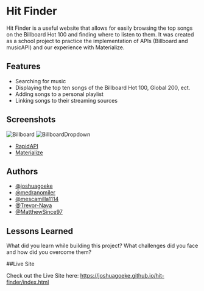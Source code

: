 # Hit Finder

Hit Finder is a useful website that allows for easily browsing the top songs on the Billboard Hot 100 and finding where to listen to them. It was created as a school project to practice the implementation of APIs (Billboard and musicAPI) and our experience with Materialize.
## Features

- Searching for music
- Displaying the top ten songs of the Billboard Hot 100, Global 200, ect.
- Adding songs to a personal playlist
- Linking songs to their streaming sources


## Screenshots

![Billboard](../assets/images/billboard.png)
![BillboardDropdown](../assets/images/billboard-dropdown.png)



 - [RapidAPI](https://rapidapi.com/hub)
 - [Materialize](https://materializecss.com/)
## Authors

- [@joshuagoeke](https://github.com/joshuagoeke)
- [@medranomiler](https://github.com/medranomiler)
- [@mescamilla1114](https://github.com/mescamilla1114)
- [@Trevor-Nava](https://github.com/trevor-nava)
- [@MatthewSince97](https://github.com/MatthewSince97)



## Lessons Learned

What did you learn while building this project? What challenges did you face and how did you overcome them?

##Live Site

Check out the Live Site here: https://joshuagoeke.github.io/hit-finder/index.html

